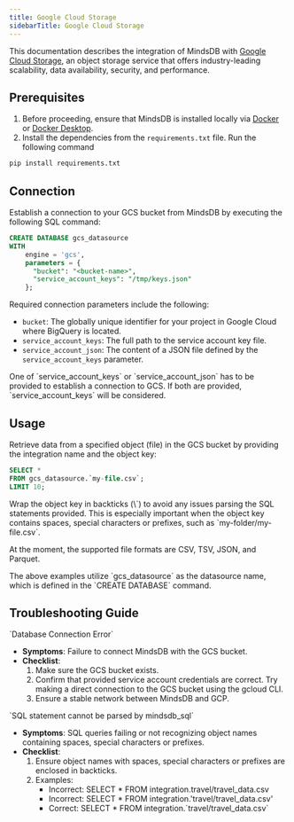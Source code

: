 ```yaml
---
title: Google Cloud Storage
sidebarTitle: Google Cloud Storage
---
```


This documentation describes the integration of MindsDB with [Google Cloud Storage](https://cloud.google.com/storage), an object storage service that offers industry-leading scalability, data availability, security, and performance.

## Prerequisites

1. Before proceeding, ensure that MindsDB is installed locally via [Docker](/setup/self-hosted/docker) or [Docker Desktop](/setup/self-hosted/docker-desktop).
2. Install the dependencies from the `requirements.txt` file. Run the following command

```bash
pip install requirements.txt
```

## Connection

Establish a connection to your GCS bucket from MindsDB by executing the following SQL command:

```sql
CREATE DATABASE gcs_datasource
WITH
    engine = 'gcs',
    parameters = {
      "bucket": "<bucket-name>",
      "service_account_keys": "/tmp/keys.json"
    };
```

Required connection parameters include the following:

- `bucket`: The globally unique identifier for your project in Google Cloud where BigQuery is located.
- `service_account_keys`: The full path to the service account key file.
- `service_account_json`: The content of a JSON file defined by the `service_account_keys` parameter.

<Note>
  One of `service_account_keys` or `service_account_json` has to be provided to
  establish a connection to GCS. If both are provided, `service_account_keys` will be considered.
</Note>

## Usage

Retrieve data from a specified object (file) in the GCS bucket by providing the integration name and the object key:

```sql
SELECT *
FROM gcs_datasource.`my-file.csv`;
LIMIT 10;
```

<Tip>
Wrap the object key in backticks (\`) to avoid any issues parsing the SQL statements provided. This is especially important when the object key contains spaces, special characters or prefixes, such as `my-folder/my-file.csv`.

At the moment, the supported file formats are CSV, TSV, JSON, and Parquet. 
</Tip>

<Note>
The above examples utilize `gcs_datasource` as the datasource name, which is defined in the `CREATE DATABASE` command.
</Note>

## Troubleshooting Guide

<Warning>
`Database Connection Error`

* **Symptoms**: Failure to connect MindsDB with the GCS bucket.
* **Checklist**:
    1. Make sure the GCS bucket exists.
    2. Confirm that provided service account credentials are correct. Try making a direct connection to the GCS bucket using the gcloud CLI.
    3. Ensure a stable network between MindsDB and GCP.
</Warning>

<Warning>
`SQL statement cannot be parsed by mindsdb_sql`

* **Symptoms**: SQL queries failing or not recognizing object names containing spaces, special characters or prefixes.
* **Checklist**:
    1. Ensure object names with spaces, special characters or prefixes are enclosed in backticks.
    2. Examples:
        * Incorrect: SELECT * FROM integration.travel/travel_data.csv
        * Incorrect: SELECT * FROM integration.'travel/travel_data.csv'
        * Correct: SELECT * FROM integration.\`travel/travel_data.csv\`
</Warning>